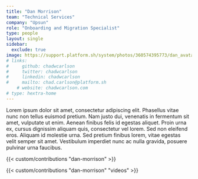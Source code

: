 ```yaml
---
title: "Dan Morrison"
team: "Technical Services"
company: "Upsun"
role: "Onboarding and Migration Specialist"
type: people
layout: single
sidebar:
  exclude: true
image: https://support.platform.sh/system/photos/360574395773/dan_avatar_orange_2019_shopped.jpg
# links:
#     github: chadwcarlson
#     twitter: chadwcarlson
#     linkedin: chadwcarlson
#     mailto: chad.carlson@platform.sh
    # website: chadwcarlson.com
# type: hextra-home
---
```


Lorem ipsum dolor sit amet, consectetur adipiscing elit. Phasellus vitae nunc non tellus euismod pretium. Nam justo dui, venenatis in fermentum sit amet, vulputate ut enim. Aenean finibus felis id egestas aliquet. Proin urna ex, cursus dignissim aliquam quis, consectetur vel lorem. Sed non eleifend eros. Aliquam id molestie urna. Sed pretium finibus lorem, vitae egestas velit semper sit amet. Vestibulum imperdiet nunc ac nulla gravida, posuere pulvinar urna faucibus. 

<!-- excludeSearch -->
{{< custom/contributions "dan-morrison" >}}

{{< custom/contributions "dan-morrison" "videos" >}}
<!-- /excludeSearch -->
